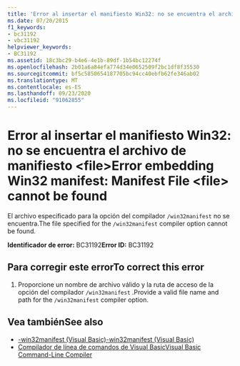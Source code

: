 ```yaml
---
title: 'Error al insertar el manifiesto Win32: no se encuentra el archivo de manifiesto <file>'
ms.date: 07/20/2015
f1_keywords:
- bc31192
- vbc31192
helpviewer_keywords:
- BC31192
ms.assetid: 18c3bc29-b4e6-4e1b-89df-1b54bc12274f
ms.openlocfilehash: 2b01a6a84efa774d34e0652509f2bc1df8f35530
ms.sourcegitcommit: bf5c5850654187705bc94cc40ebfb62fe346ab02
ms.translationtype: MT
ms.contentlocale: es-ES
ms.lasthandoff: 09/23/2020
ms.locfileid: "91062855"
---
```

# <a name="error-embedding-win32-manifest-manifest-file-file-cannot-be-found"></a><span data-ttu-id="efdda-102">Error al insertar el manifiesto Win32: no se encuentra el archivo de manifiesto \<file></span><span class="sxs-lookup"><span data-stu-id="efdda-102">Error embedding Win32 manifest: Manifest File \<file> cannot be found</span></span>

<span data-ttu-id="efdda-103">El archivo especificado para la opción del compilador `/win32manifest` no se encuentra.</span><span class="sxs-lookup"><span data-stu-id="efdda-103">The file specified for the `/win32manifest` compiler option cannot be found.</span></span>  
  
 <span data-ttu-id="efdda-104">**Identificador de error:** BC31192</span><span class="sxs-lookup"><span data-stu-id="efdda-104">**Error ID:** BC31192</span></span>  
  
## <a name="to-correct-this-error"></a><span data-ttu-id="efdda-105">Para corregir este error</span><span class="sxs-lookup"><span data-stu-id="efdda-105">To correct this error</span></span>  
  
1. <span data-ttu-id="efdda-106">Proporcione un nombre de archivo válido y la ruta de acceso de la opción del compilador `/win32manifest` .</span><span class="sxs-lookup"><span data-stu-id="efdda-106">Provide a valid file name and path for the `/win32manifest` compiler option.</span></span>  
  
## <a name="see-also"></a><span data-ttu-id="efdda-107">Vea también</span><span class="sxs-lookup"><span data-stu-id="efdda-107">See also</span></span>

- [<span data-ttu-id="efdda-108">-win32manifest (Visual Basic)</span><span class="sxs-lookup"><span data-stu-id="efdda-108">-win32manifest (Visual Basic)</span></span>](../reference/command-line-compiler/win32manifest.md)
- [<span data-ttu-id="efdda-109">Compilador de línea de comandos de Visual Basic</span><span class="sxs-lookup"><span data-stu-id="efdda-109">Visual Basic Command-Line Compiler</span></span>](../reference/command-line-compiler/index.md)
